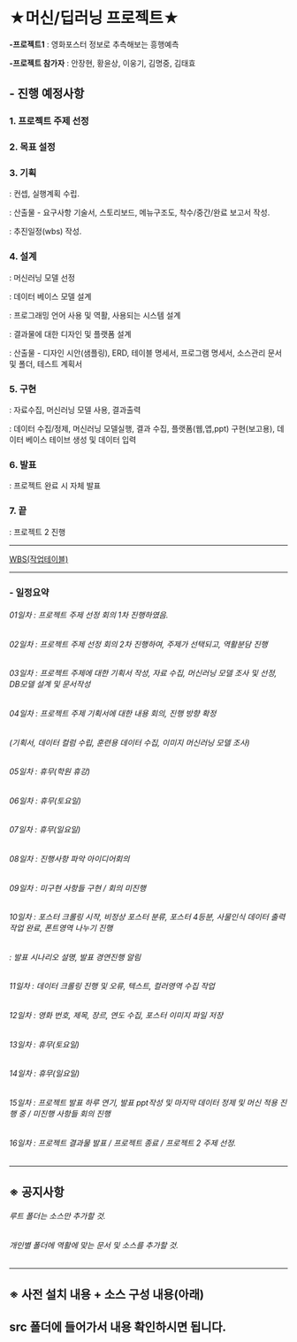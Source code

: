 ★머신/딥러닝 프로젝트★
========================

__-프로젝트1__ : 영화포스터 정보로 추측해보는 흥행예측

__-프로젝트 참가자__ : 안장현, 황윤상, 이웅기, 김명중, 김태효


## - 진행 예정사항

### 1. 프로젝트 주제 선정

### 2. 목표 설정 

### 3. 기획
 : 컨셉, 실행계획 수립.

 : 산출물 - 요구사항 기술서, 스토리보드, 메뉴구조도, 착수/중간/완료 보고서 작성.

 : 추진일정(wbs) 작성.

### 4. 설계
 : 머신러닝 모델 선정

 : 데이터 베이스 모델 설계

 : 프로그래밍 언어 사용 및 역활, 사용되는 시스템 설계

 : 결과물에 대한 디자인 및 플랫폼 설계 

 : 산출물 - 디자인 시안(샘플링), ERD, 테이블 명세서, 프로그램 명세서, 소스관리 문서 및 폴더, 테스트 계획서

### 5. 구현 
 : 자료수집, 머신러닝 모델 사용, 결과출력

 : 데이터 수집/정제, 머신러닝 모델실행, 결과 수집, 플랫폼(웹,앱,ppt) 구현(보고용), 데이터 베이스 테이브 생성 및 데이터 입력

### 6. 발표
 : 프로젝트 완료 시 자체 발표

### 7. 끝
 : 프로젝트 2 진행
***
[WBS(작업테이블)](https://docs.google.com/spreadsheets/d/1FERX-ZtqsSrEMwRJI8FLhWq9nbFUzfE75uOCy7pMZB4/edit#gid=0)
***
### - 일정요약

###### 01일차 : 프로젝트 주제 선정 회의 1차 진행하였음.
###### 02일차 : 프로젝트 주제 선정 회의 2차 진행하여, 주제가 선택되고, 역활분담 진행
###### 03일차 : 프로젝트 주제에 대한 기획서 작성, 자료 수집, 머신러닝 모델 조사 및 선정, DB모델 설계 및 문서작성
###### 04일차 : 프로젝트 주제 기획서에 대한 내용 회의, 진행 방향 확정
######          (기획서, 데이터 컬럼 수립, 훈련용 데이터 수집, 이미지 머신러닝 모델 조사)
###### 05일차 : 휴무(학원 휴강)
###### 06일차 : 휴무(토요일)
###### 07일차 : 휴무(일요일)
###### 08일차 : 진행사항 파악 아이디어회의
###### 09일차 : 미구현 사항들 구현 / 회의 미진행
###### 10일차 : 포스터 크롤링 시작, 비정상 포스터 분류, 포스터 4등분, 사물인식 데이터 출력작업 완료, 폰트영역 나누기 진행
######       : 발표 시나리오 설명, 발표 경연진행 알림
###### 11일차 : 데이터 크롤링 진행 및 오류, 텍스트, 컬러영역 수집 작업
###### 12일차 : 영화 번호, 제목, 장르, 연도 수집, 포스터 이미지 파일 저장
###### 13일차 : 휴무(토요일)
###### 14일차 : 휴무(일요일)
###### 15일차 : 프로젝트 발표 하루 연기, 발표 ppt작성 및 마지막 데이터 정제 및 머신 적용 진행 중 / 미진행 사항들 회의 진행
###### 16일차 : 프로젝트 결과물 발표 / 프로젝트 종료 / 프로젝트 2 주제 선정.

***
## ※ 공지사항
###### 루트 폴더는 소스만 추가할 것.
###### 개인별 폴더에 역활에 맞는 문서 및 소스를 추가할 것.
***
## ※ 사전 설치 내용 + 소스 구성 내용(아래)
## src 폴더에 들어가서 내용 확인하시면 됩니다.


